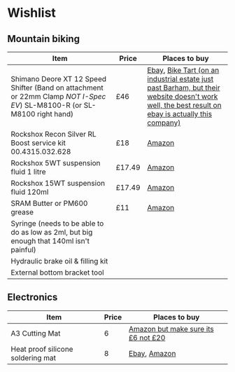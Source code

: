 # Wishlist
## Mountain biking
| Item | Price | Places to buy
| --- | --- | --- |
| Shimano Deore XT 12 Speed Shifter (Band on attachment or 22mm Clamp *NOT I-Spec EV*) SL-M8100-R (or SL-M8100 right hand) | £46 | [Ebay](https://www.ebay.co.uk/sch/i.html?_from=R40&_nkw=sl-m8100-r&_sacat=0&_sop=15&rt=nc&LH_PrefLoc=1), [Bike Tart (on an industrial estate just past Barham, but their website doesn't work well, the best result on ebay is actually this company)](https://www.biketart.com/products/shimano-xt-sl-m8100-12-speed-right-hand-trigger-shifter)
| Rockshox Recon Silver RL Boost service kit 00.4315.032.628 | £18 | [Amazon](https://www.amazon.co.uk/Rockshox-Federgabel-Service-Recon-Silver/dp/B01N269IQ9) |
| Rockshox 5WT suspension fluid 1 litre | £17.49 | [Amazon](https://www.amazon.co.uk/gp/product/B0013HOAAU/)
| Rockshox 15WT suspension fluid 120ml | £17.49 | [Amazon](https://www.amazon.co.uk/gp/product/B0012IM22I/)
| SRAM Butter or PM600 grease | £11 | [Amazon](https://www.amazon.co.uk/gp/product/B00H66BVMC/)
| Syringe (needs to be able to do as low as 2ml, but big enough that 140ml isn't painful)|
| Hydraulic brake oil & filling kit |
| External bottom bracket tool|

## Electronics
| Item | Price | Places to buy |
| --- | --- | --- |
| A3 Cutting Mat | 6 | [Amazon but make sure its £6 not £20](https://www.amazon.co.uk/ANSIO-Double-Healing-Cutting-Imperial/dp/B00RO1CD9O/) |
| Heat proof silicone soldering mat | 8 | [Ebay](https://www.ebay.co.uk/itm/324448282155), [Amazon](https://www.amazon.co.uk/Inntek-Soldering-Resistant-Silicone-Eletronic/dp/B087T54VY6/) |